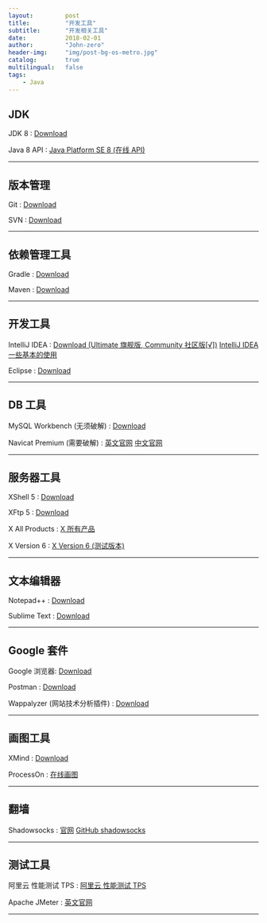 ```yaml
---
layout:     	post
title:        	"开发工具"
subtitle:     	"开发相关工具"
date:         	2018-02-01
author:       	"John-zero"
header-img: 	"img/post-bg-os-metro.jpg"
catalog:      	true
multilingual: 	false
tags:
    - Java
---
```




## JDK

JDK 8 : <a href="http://www.oracle.com/technetwork/java/javase/downloads/jdk8-downloads-2133151.html" target="_blank">Download</a>

Java 8 API : <a href="https://docs.oracle.com/javase/8/docs/api/index.html" target="_blank">Java Platform SE 8 (在线 API)</a>

***

<!--

YourKit Java Profiler : <a href="https://www.yourkit.com/java/profiler/" target="_blank">Download</a>

-->


## 版本管理

Git : <a href="https://git-scm.com/downloads" target="_blank">Download</a>

SVN : <a href="https://tortoisesvn.net/downloads.html" target="_blank">Download</a>

***


## 依赖管理工具

Gradle : <a href="https://gradle.org/install/" target="_blank">Download</a>

Maven : <a href="http://maven.apache.org/download.cgi" target="_blank">Download</a>

***


## 开发工具

IntelliJ IDEA : <a href="https://www.jetbrains.com/idea/download/" target="_blank">Download (UItimate 旗舰版, Community 社区版[√])</a>
<a href="https://john-zero.github.io/2017/11/29/java-idea/" target="_blank">IntelliJ IDEA 一些基本的使用</a>

Eclipse : <a href="https://www.eclipse.org/downloads/" target="_blank">Download</a>

***


## DB 工具

MySQL Workbench (无须破解) : <a href="https://www.mysql.com/products/workbench/" target="_blank">Download</a>

Navicat Premium (需要破解) : <a href="https://www.navicat.com/en/products/navicat-premium" target="_blank">英文官网</a> <a href="http://www.navicat.com.cn/" target="_blank">中文官网</a> 

***


## 服务器工具

XShell 5 : <a href="https://www.netsarang.com/products/xsh_overview.html" target="_blank">Download</a>

XFtp 5 : <a href="https://www.netsarang.com/products/xfp_overview.html" target="_blank">Download</a>

X All Products : <a href="https://www.netsarang.com/products/main.html" target="_blank">X 所有产品</a>

X Version 6 : <a href="https://www.netsarang.com/news/ver6_beta_release.html" target="_blank">X Version 6 (测试版本)</a> 

***


## 文本编辑器

Notepad++ : <a href="https://notepad-plus-plus.org/download/" target="_blank">Download</a>

Sublime Text : <a href="http://www.sublimetext.com/3" target="_blank">Download</a>

***


## Google 套件

Google 浏览器: <a href="http://www.google.cn/intl/zh-CN/chrome/" target="_blank">Download</a>

Postman : <a href="https://www.getpostman.com/" target="_blank">Download</a>

Wappalyzer (网站技术分析插件) : <a href="https://www.wappalyzer.com" target="_blank">Download</a>

***	


## 画图工具

XMind : <a href="https://www.xmind.cn/" target="_blank">Download</a>

ProcessOn : <a href="https://www.processon.com/" target="_blank">在线画图</a>

***


## 翻墙

Shadowsocks : <a href="https://www.shadowsocks.org" target="_blank">官网</a>  <a href="https://github.com/shadowsocks" target="_blank">GitHub shadowsocks</a>

***


## 测试工具

阿里云 性能测试 TPS : <a href="https://www.aliyun.com/product/pts" target="_blank">阿里云 性能测试 TPS</a>

Apache JMeter : <a href="https://jmeter.apache.org" target="_blank">英文官网</a>

***